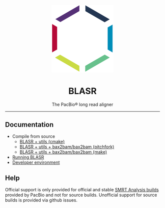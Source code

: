 <p align="center">
  <img src="doc/img/blasr.png" alt="blasr logo" width="200px"/>
</p>
<h1 align="center">BLASR</h1>
<p align="center">The PacBio® long read aligner</p>

***
## Documentation

 - Compile from source
    - [BLASR + utils (cmake)](doc/INSTALL_CMAKE.md)
    - [BLASR + utils + bax2bam/bax2bam (pitchfork)](https://github.com/PacificBiosciences/pitchfork/wiki/Installing-blasr-with-pitchfork)
    - [BLASR + utils + bax2bam/bax2bam (make)](doc/INSTALL_MAKE.md)
 - [Running BLASR](doc/EXAMPLES.md)
 - [Developer environment](doc/DEVELOPER.md)

## Help

Official support is only provided for official and stable
[SMRT Analysis builds](http://www.pacb.com/products-and-services/analytical-software/)
provided by PacBio and not for source builds.
Unofficial support for source builds is provided via github issues.